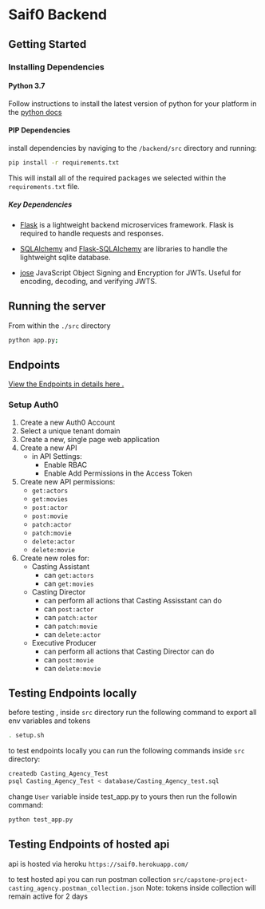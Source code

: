 # Saif0 Backend

## Getting Started

### Installing Dependencies

#### Python 3.7

Follow instructions to install the latest version of python for your platform in the [python docs](https://docs.python.org/3/using/unix.html#getting-and-installing-the-latest-version-of-python)


#### PIP Dependencies

install dependencies by naviging to the `/backend/src` directory and running:

```bash
pip install -r requirements.txt
```

This will install all of the required packages we selected within the `requirements.txt` file.

##### Key Dependencies

- [Flask](http://flask.pocoo.org/)  is a lightweight backend microservices framework. Flask is required to handle requests and responses.

- [SQLAlchemy](https://www.sqlalchemy.org/) and [Flask-SQLAlchemy](https://flask-sqlalchemy.palletsprojects.com/en/2.x/) are libraries to handle the lightweight sqlite database.

- [jose](https://python-jose.readthedocs.io/en/latest/) JavaScript Object Signing and Encryption for JWTs. Useful for encoding, decoding, and verifying JWTS.

## Running the server

From within the `./src` directory 

```bash
python app.py;
```
## Endpoints 
[View the Endpoints in details here .](./Saif0_Endpoints.md)


### Setup Auth0

1. Create a new Auth0 Account
2. Select a unique tenant domain
3. Create a new, single page web application
4. Create a new API
    - in API Settings:
        - Enable RBAC
        - Enable Add Permissions in the Access Token
5. Create new API permissions:
    - `get:actors`
    - `get:movies`
    - `post:actor`
    - `post:movie`
    - `patch:actor`
    - `patch:movie`
    - `delete:actor`
    - `delete:movie`
6. Create new roles for:
    - Casting Assistant
        - can `get:actors`
        - can `get:movies`
    - Casting Director
        - can perform all actions that Casting Assisstant can do
        - can `post:actor`
        - can `patch:actor`
        - can `patch:movie`
        - can `delete:actor`
    - Executive Producer
        - can perform all actions that Casting Director can do
        - can `post:movie`
        - can `delete:movie`     

## Testing Endpoints locally

before testing , inside `src` directory run the following command to export all env variables and tokens
```bash
. setup.sh

```

to test endpoints locally you can run the following commands inside `src` directory:

```bash
createdb Casting_Agency_Test
psql Casting_Agency_Test < database/Casting_Agency_test.sql 
```

change `User` variable inside test_app.py to yours then run the followin command:

```bash
python test_app.py
```

## Testing Endpoints of hosted api

api is hosted via heroku `https://saif0.herokuapp.com/`

to test hosted api you can run postman collection `src/capstone-project-casting_agency.postman_collection.json`
Note: tokens inside collection will remain active for 2 days

